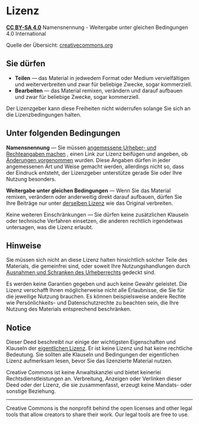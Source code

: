 # Lizenz

**[CC BY-SA 4.0](https://creativecommons.org/licenses/by-sa/4.0/legalcode.de)** Namensnennung - Weitergabe unter gleichen Bedingungen 4.0 International 

Quelle der Übersicht: [creativecommons.org](https://creativecommons.org/licenses/by-sa/4.0/deed.de)

## Sie dürfen

* **Teilen** — das Material in jedwedem Format oder Medium vervielfältigen und weiterverbreiten und zwar für beliebige Zwecke, sogar kommerziell.
* **Bearbeiten** — das Material remixen, verändern und darauf aufbauen und zwar für beliebige Zwecke, sogar kommerziell.

Der Lizenzgeber kann diese Freiheiten nicht widerrufen solange Sie sich an die Lizenzbedingungen halten.

## Unter folgenden Bedingungen

**Namensnennung** — Sie müssen [angemessene Urheber- und Rechteangaben machen](https://creativecommons.org/licenses/by-sa/4.0/deed.de#ref-appropriate-credit) , einen Link zur Lizenz beifügen und angeben, ob [Änderungen vorgenommen](https://creativecommons.org/licenses/by-sa/4.0/deed.de#ref-indicate-changes) wurden. Diese Angaben dürfen in jeder angemessenen Art und Weise gemacht werden, allerdings nicht so, dass der Eindruck entsteht, der Lizenzgeber unterstütze gerade Sie oder Ihre Nutzung besonders.

**Weitergabe unter gleichen Bedingungen** — Wenn Sie das Material remixen, verändern oder anderweitig direkt darauf aufbauen, dürfen Sie Ihre Beiträge nur unter [derselben Lizenz](https://creativecommons.org/licenses/by-sa/4.0/deed.de#ref-same-license) wie das Original verbreiten.

Keine weiteren Einschränkungen — Sie dürfen keine zusätzlichen Klauseln oder technische Verfahren einsetzen, die anderen rechtlich irgendetwas untersagen, was die Lizenz erlaubt.

## Hinweise

Sie müssen sich nicht an diese Lizenz halten hinsichtlich solcher Teile des Materials, die gemeinfrei sind, oder soweit Ihre Nutzungshandlungen durch [Ausnahmen und Schranken des Urheberrechts](https://creativecommons.org/licenses/by-sa/4.0/deed.de#ref-exception-or-limitation) gedeckt sind.

Es werden keine Garantien gegeben und auch keine Gewähr geleistet. Die Lizenz verschafft Ihnen möglicherweise nicht alle Erlaubnisse, die Sie für die jeweilige Nutzung brauchen. Es können beispielsweise andere Rechte wie Persönlichkeits- und Datenschutzrechte zu beachten sein, die Ihre Nutzung des Materials entsprechend beschränken.

## Notice

Dieser Deed beschreibt nur einige der wichtigsten Eigenschaften und Klauseln der [eigentlichen Lizenz](https://creativecommons.org/licenses/by-sa/4.0/legalcode.de). Er ist keine Lizenz und hat keine rechtliche Bedeutung. Sie sollten alle Klauseln und Bedingungen der eigentlichen Lizenz aufmerksam lesen, bevor Sie das lizenzierte Material nutzen.

Creative Commons ist keine Anwaltskanzlei und bietet keinerlei Rechtsdienstleistungen an. Verbreitung, Anzeigen oder Verlinken dieser Deed oder der Lizenz, die sie zusammenfasst, erzeugt keine Mandats- oder sonstige Beziehung.

---

Creative Commons is the nonprofit behind the open licenses and other legal tools that allow creators to share their work. Our legal tools are free to use. 
